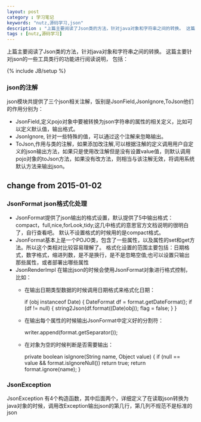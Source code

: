```yaml
---
layout: post
category : 学习笔记 
keywords: "nutz,源码学习,json"
description : "上篇主要阅读了Json类的方法，针对java对象和字符串之间的转换。 这篇主要针对json的一些工具类行的功能进行阅读说明"
tags : [nutz,源码学习]
---
```


上篇主要阅读了Json类的方法，针对java对象和字符串之间的转换。 这篇主要针对json的一些工具类行的功能进行阅读说明，
包括：


<!--break-->

{% include JB/setup %}

### json的注解

json模块共提供了三个json相关注解，饭别是JsonField,JsonIgnore,ToJson他们的作用分别为：

- JsonField,定义pojo对象中要被转换为json字符串的属性的相关定义，比如可以定义默认值，输出格式。
- JsonIgnore, 针对一些特殊的值，可以通过这个注解来忽略输出。
- ToJson,作用与类的注解，如果添加改注解,可以根据注解的定义调用用户自定义的json输出方法，如果只是使用改注解但是没有设置value值，则默认调用pojo对象的toJson方法，如果没有改方法，则相当与该注解无效，将调用系统默认方法来输出json。

## change from 2015-01-02


### JsonFormat json格式化处理

- JsonFormat提供了json输出的格式设置，默认提供了5中输出格式：compact，full,nice,forLook,tidy;这几中格式的意思官方文档说明的很明白了，自行查看吧。
默认不设置格式的时候用的是compact格式。
- JsonFormat基本上是一个POJO类，包含了一些属性，以及属性的set和get方法。所以这个类相对比较容易理解了。
格式化设置的范围主要包括：日期格式，数字格式，缩进列数，是不是换行，是不是忽略空值;也可以设置只输出那些属性，或者部署出哪些属性
- JsonRenderImpl 在输出json的时候会使用JsonFormat对象进行格式控制，比如：
    - 在输出日期类型数据的时候调用日期格式来格式化日期：
    
        if (obj instanceof Date) {
            DateFormat df = format.getDateFormat();
            if (df != null) {
                string2Json(df.format((Date)obj));
                flag = false;
            }
        }
    - 在输出每个属性的时候输出JsonFormat中定义好的分割符：
              
        writer.append(format.getSeparator());
        
    - 在对象为空的时候判断是否需要输出：
    
        private boolean isIgnore(String name, Object value) {
            if (null == value && format.isIgnoreNull())
                return true;
            return format.ignore(name);
        }
        
### JsonException

JsonException 有4个构造函数，其中后面两个，详细定义了在读取json转换为java对象的时候，调用改Exception输出json的第几行，第几列不规范不是标准的json
